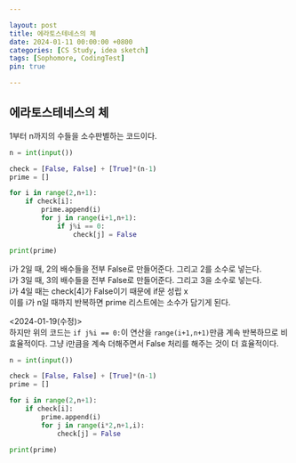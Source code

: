 ```yaml
---

layout: post
title: 에라토스테네스의 체
date: 2024-01-11 00:00:00 +0800
categories: [CS Study, idea sketch]
tags: [Sophomore, CodingTest]
pin: true

---
```


## 에라토스테네스의 체

1부터 n까지의 수들을 소수판별하는 코드이다. 

```python
n = int(input())

check = [False, False] + [True]*(n-1) 
prime = []

for i in range(2,n+1):
    if check[i]:
        prime.append(i)
        for j in range(i+1,n+1):
            if j%i == 0:
                check[j] = False

print(prime)
```

i가 2일 때, 2의 배수들을 전부 False로 만들어준다. 그리고 2를 소수로 넣는다.  
i가 3일 때, 3의 배수들을 전부 False로 만들어준다. 그리고 3을 소수로 넣는다.  
i가 4일 때는 check[4]가 False이기 때문에 if문 성립 x  
이를 i가 n일 때까지 반복하면 prime 리스트에는 소수가 담기게 된다.  
  

<2024-01-19(수정)>  
하지만 위의 코드는 `if j%i == 0:`이 연산을 `range(i+1,n+1)`만큼 계속 반복하므로 비효율적이다.
그냥 i만큼을 계속 더해주면서 False 처리를 해주는 것이 더 효율적이다.
```python
n = int(input())

check = [False, False] + [True]*(n-1)
prime = []

for i in range(2,n+1):
    if check[i]:
        prime.append(i)
        for j in range(i*2,n+1,i):
            check[j] = False

print(prime)
```
